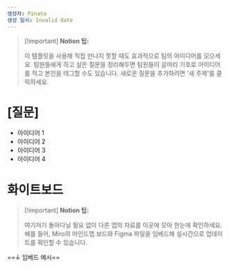```yaml
---
생성자: Pinata
생성 일시: Invalid date
---
```

> [!important] **Notion 팁:**
> 
> 이 템플릿을 사용해 직접 만나지 못할 때도 효과적으로 팀의 아이디어를 모으세요. 팀원들에게 하고 싶은 질문을 정리해두면 팀원들이 글머리 기호로 아이디어를 적고 본인을 태그할 수도 있습니다. 새로운 질문을 추가하려면 '새 주제'를 클릭하세요.

  

# [질문]

- 아이디어 1
- 아이디어 2
- 아이디어 3
- 아이디어 4

# 화이트보드

> [!important] **Notion 팁:**
> 
> 여기저기 돌아다닐 필요 없이 다른 앱의 자료를 이곳에 모아 한눈에 확인하세요. 예를 들어, Miro의 마인드맵 보드와 Figma 파일을 임베드해 실시간으로 업데이트를 확인할 수 있습니다.

==↓ 임베드 예시==

[](https://www.notion.soundefined)

[](https://www.notion.soundefined)

[](https://www.notion.soundefined)